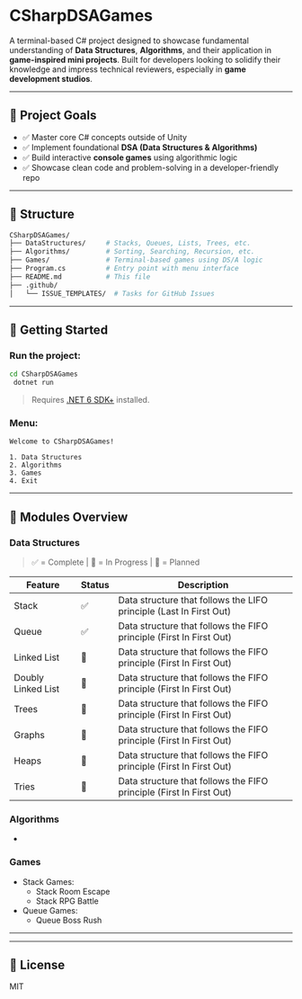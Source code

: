 # CSharpDSAGames

A terminal-based C# project designed to showcase fundamental understanding of **Data Structures**, **Algorithms**, and their application in **game-inspired mini projects**. Built for developers looking to solidify their knowledge and impress technical reviewers, especially in **game development studios**.

---

## 🎯 Project Goals

- ✅ Master core C# concepts outside of Unity
- ✅ Implement foundational **DSA (Data Structures & Algorithms)**
- ✅ Build interactive **console games** using algorithmic logic
- ✅ Showcase clean code and problem-solving in a developer-friendly repo

---

## 📁 Structure

```bash
CSharpDSAGames/
├── DataStructures/     # Stacks, Queues, Lists, Trees, etc.
├── Algorithms/         # Sorting, Searching, Recursion, etc.
├── Games/              # Terminal-based games using DS/A logic
├── Program.cs          # Entry point with menu interface
├── README.md           # This file
├── .github/
│   └── ISSUE_TEMPLATES/  # Tasks for GitHub Issues
```

---

## 🚀 Getting Started

### Run the project:

```bash
cd CSharpDSAGames
 dotnet run
```

> Requires [.NET 6 SDK+](https://dotnet.microsoft.com/en-us/download) installed.

### Menu:

```
Welcome to CSharpDSAGames!

1. Data Structures
2. Algorithms
3. Games
4. Exit
```

---

## 🧠 Modules Overview

### Data Structures

> ✅ = Complete | 🔄 = In Progress | 📝 = Planned

| Feature            | Status | Description |
 |--------------------|--------|-------------|
 | Stack              | ✅ | Data structure that follows the LIFO principle (Last In First Out)|
 | Queue              | ✅ | Data structure that follows the FIFO principle (First In First Out)|
| Linked List        | 🔄 | Data structure that follows the FIFO principle (First In First Out)|
| Doubly Linked List | 📝 | Data structure that follows the FIFO principle (First In First Out)|
| Trees              | 📝 | Data structure that follows the FIFO principle (First In First Out)|
| Graphs             | 📝 | Data structure that follows the FIFO principle (First In First Out)|
| Heaps              | 📝 | Data structure that follows the FIFO principle (First In First Out)|
| Tries              | 📝 | Data structure that follows the FIFO principle (First In First Out)|
### Algorithms

-

### Games

- Stack Games: 
  - Stack Room Escape
  - Stack RPG Battle
- Queue Games:
  - Queue Boss Rush

---

---

## 📎 License

MIT

